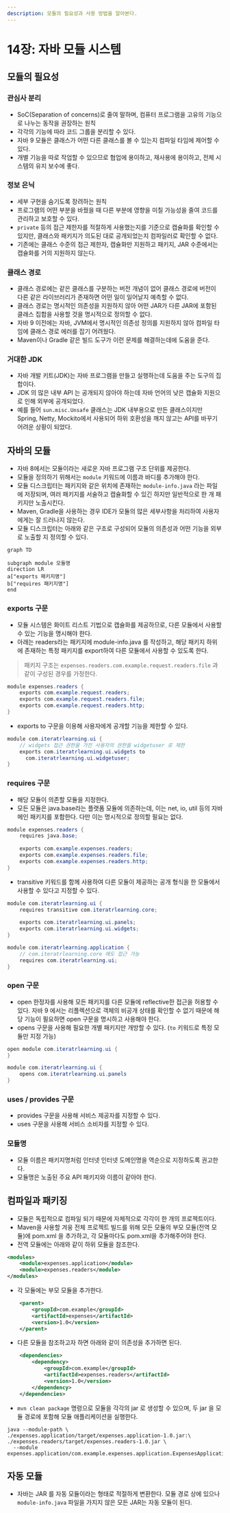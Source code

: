 ```yaml
---
description: 모듈의 필요성과 사용 방법을 알아본다.
---
```


# 14장: 자바 모듈 시스템

## 모듈의 필요성

### 관심사 분리

* SoC(Separation of concerns)로 줄여 말하며, 컴퓨터 프로그램을 고유의 기능으로 나누는 동작을 권장하는 원칙
* 각각의 기능에 따라 코드 그룹을 분리할 수 있다.
* 자바 9 모듈은 클래스가 어떤 다른 클래스를 볼 수 있는지 컴파일 타임에 제어할 수 있다.
* 개별 기능을 따로 작업할 수 있으므로 협업에 용이하고, 재사용에 용이하고, 전체 시스템의 유지 보수에 좋다.

### 정보 은닉

* 세부 구현을 숨기도록 장려하는 원칙
* 프로그램의 어떤 부분을 바꿨을 때 다른 부분에 영향을 미칠 가능성을 줄여 코드를 관리하고 보호할 수 있다.
* `private` 등의 접근 제한자를 적절하게 사용했는지를 기준으로 캡슐화를 확인할 수 있지만, 클래스와 패키지가 의도된 대로 공개되었는지 컴파일러로 확인할 수 없다.
* 기존에는 클래스 수준의 접근 제한자, 캡슐화만 지원하고 패키지, JAR 수준에서는 캡슐화를 거의 지원하지 않는다.

### 클래스 경로

* 클래스 경로에는 같은 클래스를 구분하는 버전 개념이 없어 클래스 경로에 버전이 다른 같은 라이브러리가 존재하면 어떤 일이 일어날지 예측할 수 없다.
* 클래스 경로는 명시적인 의존성을 지원하지 않아 어떤 JAR가 다른 JAR에 포함된 클래스 집합을 사용할 것을 명시적으로 정의할 수 없다.
* 자바 9 이전에는 자바, JVM에서 명시적인 의존성 정의를 지원하지 않아 컴파일 타임에 클래스 경로 에러를 잡기 어려웠다.
* Maven이나 Gradle 같은 빌드 도구가 이런 문제를 해결하는데에 도움을 준다.

### 거대한 JDK

* 자바 개발 키트(JDK)는 자바 프로그램을 만들고 실행하는데 도움을 주는 도구의 집합이다.
* JDK 의 많은 내부 API 는 공개되지 않아야 하는데 자바 언어의 낮은 캡슐화 지원으로 인해 외부에 공개되었다.
* 예를 들어 `sun.misc.Unsafe` 클래스는 JDK 내부용으로 만든 클래스이지만 Spring, Netty, Mockito에서 사용되어 하위 호환성을 깨지 않고는 API를 바꾸기 어려운 상황이 되었다.

## 자바의 모듈

* 자바 8에서는 모듈이라는 새로운 자바 프로그램 구조 단위를 제공한다.
* 모듈을 정의하기 위해서는 `module` 키워드에 이름과 바디를 추가해야 한다.
* 모듈 디스크립터는 패키지와 같은 위치에 존재하는 `module-info.java` 라는 파일에 저장되며, 여러 패키지를 서술하고 캡슐화할 수 있긴 하지만 일반적으로 한 개 패키지만 노출시킨다.
* Maven, Gradle을 사용하는 경우 IDE가 모듈의 많은 세부사항을 처리하여 사용자에게는 잘 드러나지 않는다.
* 모듈 디스크립터는 아래와 같은 구조로 구성되어 모듈의 의존성과 어떤 기능을 외부로 노출할 지 정의할 수 있다.

```mermaid
graph TD

subgraph module 모듈명
direction LR
a["exports 패키지명"]
b["requires 패키지명"]
end
```

### exports 구문

* 모듈 시스템은 화이트 리스트 기법으로 캡슐화를 제공하므로, 다른 모듈에서 사용할 수 있는 기능을 명시해야 한다.
* 아래는 readers라는 패키지에 module-info.java 를 작성하고, 해당 패키지 하위에 존재하는 특정 패키지를 export하여 다른 모듈에서 사용할 수 있도록 한다.&#x20;

> 패키지 구조는 `expenses.readers.com.example.request.readers.file` 과 같이 구성된 경우를 가정한다.

```java
module expenses.readers {
    exports com.example.request.readers;
    exports com.example.request.readers.file;
    exports com.example.request.readers.http;
}
```

* exports to 구문을 이용해 사용자에게 공개할 기능을 제한할 수 있다.

```java
module com.iteratrlearning.ui {
    // widgets 접근 권한을 가진 사용자의 권한을 widgetuser 로 제한 
    exports com.iteratrlearning.ui.widgets to
      com.iteratrlearning.ui.widgetuser;
}
```

### requires 구문

* 해당 모듈이 의존할 모듈을 지정한다.
* 모든 모듈은 java.base라는 플랫폼 모듈에 의존하는데, 이는 net, io, util 등의 자바 메인 패키지를 포함한다. 다만 이는 명시적으로 정의할 필요는 없다.

```java
module expenses.readers {
    requires java.base;
    
    exports com.example.expenses.readers;
    exports com.example.expenses.readers.file;
    exports com.example.expenses.readers.http;  
}
```

* transitive 키워드를 함께 사용하여 다른 모듈이 제공하는 공개 형식을 한 모듈에서 사용할 수 있다고 지정할 수 있다.

```java
module com.iteratrlearning.ui {
    requires transitive com.iteratrlearning.core;
    
    exports com.iteratrlearning.ui.panels;
    exports com.iteratrlearning.ui.widgets;
}

module com.iteratrlearning.application {
    // com.iteratrlearning.core 에도 접근 가능
    requires com.iteratrlearning.ui;
}
```

### open 구문

* open 한정자를 사용해 모든 패키지를 다른 모듈에 reflective한 접근을 허용할 수 있다. 자바 9 에서는 리플렉션으로 객체의 비공개 상태를 확인할 수 없기 때문에 해당 기능이 필요하면 open 구문을 명시하고 사용해야 한다.
* opens 구문을 사용해 필요한 개별 패키지만 개방할 수 있다. (`to` 키워드로 특정 모듈만 지정 가능)

```java
open module com.iteratrlearning.ui {
}

module com.iteratrlearning.ui {
    opens com.iteratrlearning.ui.panels
}
```

### uses / provides 구문

* provides 구문을 사용해 서비스 제공자를 지정할 수 있다.
* uses 구문을 사용해 서비스 소비자를 지정할 수 있다.

### 모듈명

* 모듈 이름은 패키지명처럼 인터넷 인터넷 도메인명을 역순으로 지정하도록 권고한다.
* 모듈명은 노출된 주요 API 패키지와 이름이 같아야 한다.

## 컴파일과 패키징

* 모듈은 독립적으로 컴파일 되기 때문에 자체적으로 각각이 한 개의 프로젝트이다.
* Maven을 사용할 겨웅 전체 프로젝트 빌드를 위해 모든 모듈의 부모 모듈(전역 모듈)에 pom.xml 을 추가하고, 각 모듈마다도 pom.xml을 추가해주어야 한다.
* 전역 모듈에는 아래와 같이 하위 모듈을 참조한다.

```xml
<modules>
    <module>expenses.application</module>
    <module>expenses.readers</module>
</modules>
```

* 각 모듈에는 부모 모듈을 추가한다.

```xml
    <parent>
        <groupId>com.example</groupId>
        <artifactId>expenses</artifactId>
        <version>1.0</version>
    </parent>
```

* 다른 모듈을 참조하고자 하면 아래와 같이 의존성을 추가하면 된다.

```xml
    <dependencies>
        <dependency>
            <groupId>com.example</groupId>
            <artifactId>expenses.readers</artifactId>
            <version>1.0</version>
        </dependency>
    </dependencies>
```

* `mvn clean package` 명령으로 모듈을 각각의 jar 로 생성할 수 있으며, 두 jar 을 모듈 경로에 포함해 모듈 애플리케이션을 실행한다.

```
java --module-path \
./expenses.application/target/expenses.application-1.0.jar:\
./expenses.readers/target/expenses.readers-1.0.jar \
  --module expenses.application/com.example.expenses.application.ExpensesApplication
```

## 자동 모듈

* 자바는 JAR 를 자동 모듈이라는 형태로 적절하게 변환한다. 모듈 경로 상에 있으나 `module-info.java` 파일을 가지지 않은 모든 JAR는 자동 모듈이 된다.
